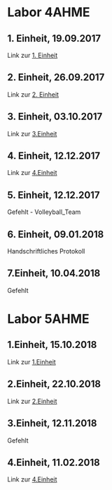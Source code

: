 # Labor 4AHME

## 1. Einheit, 19.09.2017  
Link zur [1. Einheit](https://github.com/HTLMechatronics/m14-la1-sx/blob/strsem13/strsem13/strsem13_kw38.md)

## 2. Einheit, 26.09.2017  
Link zur [2. Einheit](https://github.com/HTLMechatronics/m14-la1-sx/blob/strsem13/strsem13/strsem13_kw39.md)  

## 3. Einheit, 03.10.2017
Link zur [3.Einheit](https://github.com/HTLMechatronics/m14-la1-sx/blob/strsem13/strsem13/strsem13_kw40.md)

## 4. Einheit, 12.12.2017
Link zur [4.Einheit](https://github.com/HTLMechatronics/m14-la1-sx/blob/strsem13/strsem13/strsem13_kw50.md)

## 5. Einheit, 12.12.2017
Gefehlt - Volleyball_Team  

## 6. Einheit, 09.01.2018
Handschriftliches Protokoll  

## 7.Einheit, 10.04.2018
Gefehlt

# Labor 5AHME
  
## 1.Einheit, 15.10.2018
Link zur [1.Einheit](https://github.com/HTLMechatronics/m14-la1-sx/blob/strsem13/strsem13/protokoll_g4_strsem13_2018-10-15.md)   
  
## 2.Einheit, 22.10.2018  
Link zur [2.Einheit]()  

## 3.Einheit, 12.11.2018  
Gefehlt 

## 4.Einheit, 11.02.2018
Link zur [4.Einheit]()


